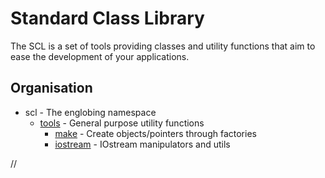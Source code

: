 # Standard Class Library
The SCL is a set of tools providing classes and utility functions that aim to ease the development of your applications.



## Organisation

* scl - The englobing namespace
  * [tools](#scl-tools) - General purpose utility functions
    * [make](#scl-tools-make) - Create objects/pointers through factories
    * [iostream](#scl-tools-iostream) - IOstream manipulators and utils



//